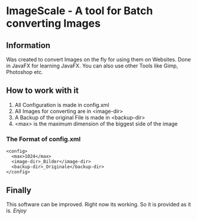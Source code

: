 # ImageScale - A tool for Batch converting Images

## Information

Was created to convert Images on the fly for using them on Websites.
Done in JavaFX for learning JavaFX. You can also use other Tools like Gimp, Photoshop etc.

## How to work with it
1. All Configuration is made in config.xml
2. All Images for converting are in \<image-dir\>
3. A Backup of the original File is made in \<backup-dir\>
4. \<max\> is the maximum dimension of the biggest side of the image


### The Format of config.xml
```
<config>
  <max>1024</max>
  <image-dir>_Bilder</image-dir>
  <backup-dir>_Originale</backup-dir>
</config>
```

## Finally
This software can be improved. Right now its working.
So it is provided as it is. *Enjoy*
